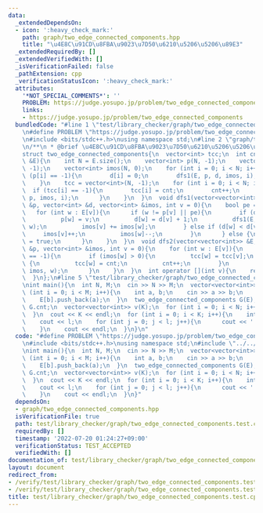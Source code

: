 ```yaml
---
data:
  _extendedDependsOn:
  - icon: ':heavy_check_mark:'
    path: graph/two_edge_connected_components.hpp
    title: "\u4E8C\u91CD\u8FBA\u9023\u7D50\u6210\u5206\u5206\u89E3"
  _extendedRequiredBy: []
  _extendedVerifiedWith: []
  _isVerificationFailed: false
  _pathExtension: cpp
  _verificationStatusIcon: ':heavy_check_mark:'
  attributes:
    '*NOT_SPECIAL_COMMENTS*': ''
    PROBLEM: https://judge.yosupo.jp/problem/two_edge_connected_components
    links:
    - https://judge.yosupo.jp/problem/two_edge_connected_components
  bundledCode: "#line 1 \"test/library_checker/graph/two_edge_connected_components.test.cpp\"\
    \n#define PROBLEM \"https://judge.yosupo.jp/problem/two_edge_connected_components\"\
    \n#include <bits/stdc++.h>\nusing namespace std;\n#line 2 \"graph/two_edge_connected_components.hpp\"\
    \n/**\n * @brief \u4E8C\u91CD\u8FBA\u9023\u7D50\u6210\u5206\u5206\u89E3\n*/\n\
    struct two_edge_connected_components{\n  vector<int> tcc;\n  int cnt = 0;\n  two_edge_connected_components(vector<vector<int>>\
    \ &E){\n    int N = E.size();\n    vector<int> p(N, -1);\n    vector<int> d(N,\
    \ -1);\n    vector<int> imos(N, 0);\n    for (int i = 0; i < N; i++){\n      if\
    \ (p[i] == -1){\n        d[i] = 0;\n        dfs1(E, p, d, imos, i);\n      }\n\
    \    }\n    tcc = vector<int>(N, -1);\n    for (int i = 0; i < N; i++){\n    \
    \  if (tcc[i] == -1){\n        tcc[i] = cnt;\n        cnt++;\n        dfs2(E,\
    \ p, imos, i);\n      }\n    }\n  }\n  void dfs1(vector<vector<int>> &E, vector<int>\
    \ &p, vector<int> &d, vector<int> &imos, int v = 0){\n    bool pe = false;\n \
    \   for (int w : E[v]){\n      if (w != p[v] || pe){\n        if (d[w] == -1){\n\
    \          p[w] = v;\n          d[w] = d[v] + 1;\n          dfs1(E, p, d, imos,\
    \ w);\n          imos[v] += imos[w];\n        } else if (d[w] < d[v]){\n     \
    \     imos[v]++;\n          imos[w]--;\n        }\n      } else {\n        pe\
    \ = true;\n      }\n    }\n  }\n  void dfs2(vector<vector<int>> &E, vector<int>\
    \ &p, vector<int> &imos, int v = 0){\n    for (int w : E[v]){\n      if (tcc[w]\
    \ == -1){\n        if (imos[w] > 0){\n          tcc[w] = tcc[v];\n        } else\
    \ {\n          tcc[w] = cnt;\n          cnt++;\n        }\n        dfs2(E, p,\
    \ imos, w);\n      }\n    }\n  }\n  int operator [](int v){\n    return tcc[v];\n\
    \  }\n};\n#line 5 \"test/library_checker/graph/two_edge_connected_components.test.cpp\"\
    \nint main(){\n  int N, M;\n  cin >> N >> M;\n  vector<vector<int>> E(N);\n  for\
    \ (int i = 0; i < M; i++){\n    int a, b;\n    cin >> a >> b;\n    E[a].push_back(b);\n\
    \    E[b].push_back(a);\n  }\n  two_edge_connected_components G(E);\n  int K =\
    \ G.cnt;\n  vector<vector<int>> v(K);\n  for (int i = 0; i < N; i++){\n    v[G[i]].push_back(i);\n\
    \  }\n  cout << K << endl;\n  for (int i = 0; i < K; i++){\n    int l = v[i].size();\n\
    \    cout << l;\n    for (int j = 0; j < l; j++){\n      cout << ' ' << v[i][j];\n\
    \    }\n    cout << endl;\n  }\n}\n"
  code: "#define PROBLEM \"https://judge.yosupo.jp/problem/two_edge_connected_components\"\
    \n#include <bits/stdc++.h>\nusing namespace std;\n#include \"../../../graph/two_edge_connected_components.hpp\"\
    \nint main(){\n  int N, M;\n  cin >> N >> M;\n  vector<vector<int>> E(N);\n  for\
    \ (int i = 0; i < M; i++){\n    int a, b;\n    cin >> a >> b;\n    E[a].push_back(b);\n\
    \    E[b].push_back(a);\n  }\n  two_edge_connected_components G(E);\n  int K =\
    \ G.cnt;\n  vector<vector<int>> v(K);\n  for (int i = 0; i < N; i++){\n    v[G[i]].push_back(i);\n\
    \  }\n  cout << K << endl;\n  for (int i = 0; i < K; i++){\n    int l = v[i].size();\n\
    \    cout << l;\n    for (int j = 0; j < l; j++){\n      cout << ' ' << v[i][j];\n\
    \    }\n    cout << endl;\n  }\n}"
  dependsOn:
  - graph/two_edge_connected_components.hpp
  isVerificationFile: true
  path: test/library_checker/graph/two_edge_connected_components.test.cpp
  requiredBy: []
  timestamp: '2022-07-20 01:24:27+09:00'
  verificationStatus: TEST_ACCEPTED
  verifiedWith: []
documentation_of: test/library_checker/graph/two_edge_connected_components.test.cpp
layout: document
redirect_from:
- /verify/test/library_checker/graph/two_edge_connected_components.test.cpp
- /verify/test/library_checker/graph/two_edge_connected_components.test.cpp.html
title: test/library_checker/graph/two_edge_connected_components.test.cpp
---
```

